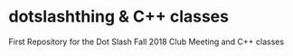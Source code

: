 # dotslashthing & C++ classes 
First Repository for the Dot Slash Fall 2018 Club Meeting and C++ classes

